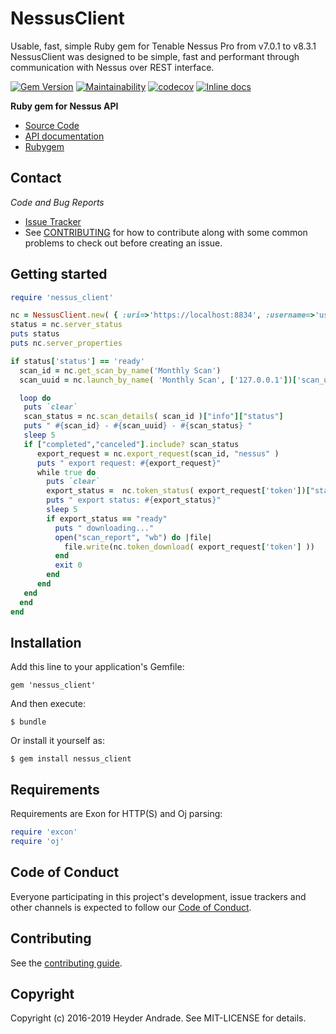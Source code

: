 NessusClient
=========

Usable, fast, simple Ruby gem for Tenable Nessus Pro from v7.0.1 to  v8.3.1
NessusClient was designed to be simple, fast and performant through communication with Nessus over REST interface.

[![Gem Version](https://badge.fury.io/rb/nessus_client.svg)](https://badge.fury.io/rb/nessus_client)
[![Maintainability](https://api.codeclimate.com/v1/badges/9cca9e4260cadd8ab98d/maintainability)](https://codeclimate.com/github/heyder/nessus_client/maintainability)
[![codecov](https://codecov.io/gh/heyder/nessus_client/branch/master/graph/badge.svg)](https://codecov.io/gh/heyder/nessus_client)
[![Inline docs](http://inch-ci.org/github/heyder/nessus_client.svg?branch=master)](http://inch-ci.org/github/heyder/nessus_client)

**Ruby gem for Nessus API**

  * [Source Code](https://github.com/heyder/nessus_client)
  * [API documentation](https://rubydoc.info/github/heyder/nessus_client/master)
  * [Rubygem](https://rubygems.org/gems/nessus_client)


## Contact

*Code and Bug Reports*

* [Issue Tracker](https://github.com/heyder/nessus_client/issues)
* See [CONTRIBUTING](https://github.com/heyder/nessus_client/blob/master/CONTRIBUTING.md) for how to contribute along
with some common problems to check out before creating an issue.


Getting started
---------------

```ruby
require 'nessus_client'

nc = NessusClient.new( { :uri=>'https://localhost:8834', :username=>'username',:password=> 'password'} )
status = nc.server_status 
puts status
puts nc.server_properties

if status['status'] == 'ready'
  scan_id = nc.get_scan_by_name('Monthly Scan')
  scan_uuid = nc.launch_by_name( 'Monthly Scan', ['127.0.0.1'])['scan_uuid']

  loop do
   puts `clear`
   scan_status = nc.scan_details( scan_id )["info"]["status"] 
   puts " #{scan_id} - #{scan_uuid} - #{scan_status} "
   sleep 5
   if ["completed","canceled"].include? scan_status
      export_request = nc.export_request(scan_id, "nessus" )
      puts " export request: #{export_request}"
      while true do
        puts `clear`
        export_status =  nc.token_status( export_request['token'])["status"]
        puts " export status: #{export_status}"
        sleep 5
        if export_status == "ready"
          puts " downloading..."
          open("scan_report", "wb") do |file|
            file.write(nc.token_download( export_request['token'] ))
          end
          exit 0
        end
      end
   end
  end
end
```

## Installation

Add this line to your application's Gemfile:

    gem 'nessus_client'

And then execute:

    $ bundle

Or install it yourself as:

    $ gem install nessus_client

## Requirements

Requirements are Exon for HTTP(S) and Oj parsing:

```ruby
require 'excon'
require 'oj'
```

## Code of Conduct

Everyone participating in this project's development, issue trackers and other channels is expected to follow our
[Code of Conduct](./CODE_OF_CONDUCT.md).

## Contributing

See the [contributing guide](./CONTRIBUTING.md).

## Copyright

Copyright (c) 2016-2019 Heyder Andrade. See MIT-LICENSE for details.
